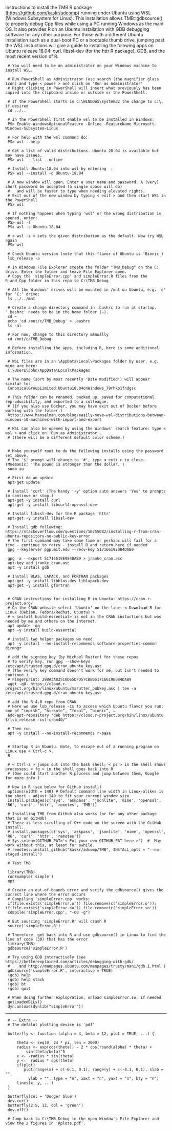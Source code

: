 Instructions to install the TMB R package (https://github.com/kaskr/adcomp) running under Ubuntu using WSL (Windows Subsystem for Linux).
This installation allows TMB::gdbsource() to properly debug Cpp files while using a PC running Windows as the main OS.
It also provides R on an Ubuntu installation with GDB debugging software for any other purpose. For those with a different Ubuntu installation such as a dual-boot PC or a bootable thumb drive, jumping past the WSL instuctions will give a guide to installing the folowing apps on Ubuntu release 18.04: curl, libssl-dev (for the httr R package), GDB, and the most recent version of R.

     # You will need to be an administrator on your Windows machine to install WSL.
     
     # Run PowerShell as Administrator (use search (the magnifier glass icon) and type < power > and click on 'Run as Administrator'
     # Right clicking in PowerShell will insert what previously has been copied into the clipboard inside or outside or the PowerShell.
     
     # If the PowerShell starts in C:\WINDOWS\system32 the change to c:\, if desired
     cd ../.. 
     
     # In the PowerShell first enable wsl to be installed in Windows:
     PS> Enable-WindowsOptionalFeature -Online -FeatureName Microsoft-Windows-Subsystem-Linux
     
     # For help with the wsl command do:
     PS> wsl --help
     
     # Get a list of valid distributions. Ubuntu 20.04 is available but may have issues.
     PS> wsl  --list --online
     
     # Install Ubuntu-18.04 into wsl by entering  :
     PS> wsl --install -d Ubuntu-18.04 
     
     # A new window will open. Enter a user name and password. A (very) short password be accepted (a single space will do) 
     #   and will be faster to type when needing elevated rights.
     # Exit out of the new window by typing < exit > and then start WSL in the PowerShell
     PS> wsl
     
     # If nothing happens when typing 'wsl' or the wrong distribution is opened, enter:
     PS> wsl -l
     PS> wsl -s Ubuntu-18.04
     
     # < wsl -s > sets the given distribution as the default. Now try WSL again
     PS> wsl 
     
     # Check Ubuntu version (note that this flavor of Ubuntu is 'Bionic')
     lsb_release -a
     
     # In Windows File Explorer create the folder "TMB_Debug" on the C: drive. Enter the folder and leave File Explorer open.
     # Copy the 'simpleError.cpp' and simpleError.R files from the R_and_Cpp folder in this repo to C:\TMB_Debug
     
     # All the Windows' drives will be mounted in /mnt on Ubuntu, e.g. 'c' for 'C:' drive:
     ls ../../mnt
     
     # Create a change directory command in .bashrc to run at startup. '.bashrc' needs to be in the home folder (~).
     cd ~
     echo 'cd /mnt/c/TMB_Debug' > .bashrc
     ls -al
     
     # For now, change to this directory manually
     cd /mnt/c/TMB_Debug
     
     # Before installing the apps, including R, here is some additional information.
       
     # WSL files are in an \AppData\Local\Packages folder by user, e.g. mine are here:
     C:\Users\John\AppData\Local\Packages
     
     # The name (sort by most recently 'Date modified') will appear similar to:
     CanonicalGroupLimited.Ubuntu18.04onWindows_79rhkp1fndgsc
     
     # This folder can be renamed, backed up, saved for computational reproducibility, and exported to a colleague.  
     # (If you also use Docker, you may have exit out of Docker before working with the folder.)
     https://www.hanselman.com/blog/easily-move-wsl-distributions-between-windows-10-machines-with-import-and-export
     
     # WSL can also be opened by using the Windows' search feature: type < wsl > and click on 'Run as Administrator'.  
     # (There will be a different default color scheme.)
     
     
     # Make yourself root to do the following installs using the password set above.
     # The '$' prompt will change to '#', type < exit > to close. (Mnemonic: 'The pound is stronger than the dollar.')
     sudo su
     
     # First do an update
     apt-get update
     
     # Install 'curl' (The handy '-y' option auto answers 'Yes' to prompts to continue or stop.)
     apt-get -y install curl
     apt-get -y install libcurl4-openssl-dev
          
     # Install libssl-dev for the R package 'httr'
     apt-get -y install libssl-dev
          
     # Install gdb following: https://stackoverflow.com/questions/10255082/installing-r-from-cran-ubuntu-repository-no-public-key-error
     # The first command may take some time or perhaps will fail for a time - continue to retry - install R and return here if needed
     gpg --keyserver pgp.mit.edu --recv-key 51716619E084DAB9
     
     gpg -a --export 51716619E084DAB9 > jranke_cran.asc 
     apt-key add jranke_cran.asc 
     apt -y install gdb
     
     # Install BLAS, LAPACK, and FORTRAN packages
     apt-get -y install libblas-dev liblapack-dev
     apt-get -y install gfortran
     
     
     # CRAN instructions for installing R in Ubuntu: https://cran.r-project.org/  
     # On the CRAN website select 'Ubuntu' on the line: < Download R for Linux (Debian, Fedora/Redhat, Ubuntu) >
     # < install build-essential> is not in the CRAN instuctions but was needed by me and others on the internet.
     apt update -qq
     apt -y install build-essential
     
     # install two helper packages we need
     apt -y install --no-install-recommends software-properties-common dirmngr
     
     # add the signing key (by Michael Rutter) for these repos
     # To verify key, run gpg --show-keys /etc/apt/trusted.gpg.d/cran_ubuntu_key.asc 
     # (The verify key command doesn't work for me, but isn't needed to continue.)
     # Fingerprint: 298A3A825C0D65DFD57CBB651716619E084DAB9
     wget -qO- https://cloud.r-project.org/bin/linux/ubuntu/marutter_pubkey.asc | tee -a /etc/apt/trusted.gpg.d/cran_ubuntu_key.asc
     
     # add the R 4.0 repo from CRAN
     # Here we use lsb_release -cs to access which Ubuntu flavor you run: one of “impish”, “hirsute”, “focal”, “bionic”, …
     add-apt-repository "deb https://cloud.r-project.org/bin/linux/ubuntu $(lsb_release -cs)-cran40/"
          
     # Then run
     apt -y install --no-install-recommends r-base
     
     
     # Startup R in Ubuntu. Note, to escape out of a running program on Linux use < Ctrl-c >.
     R
     
     # < Ctrl-z > jumps out into the bash shell; < ps > in the shell shows processes; < fg > in the shell goes back into R 
     # (One could start another R process and jump between them, Google for more info.)
     
     # Now in R (see below for GitHub install)
     options(width = 140) # Default command line width in Linux-alikes is too short - adjust 140 to fit your current window size
     install.packages(c('sys', 'askpass', 'jsonlite', 'mime', 'openssl', 'R6', 'curl', 'httr', 'remotes', 'TMB'))
     
     # Installing TMB from GitHub also works (or for any other package that is on GitHUb)
     # There is less scrolling of C++ code on the screen with the GitHub install.
     # install.packages(c('sys', 'askpass', 'jsonlite', 'mime', 'openssl', 'R6', 'curl', 'httr', 'remotes'))
     # Sys.setenv(GITHUB_PAT='< Put your own GITHUB_PAT here >')  #  May work without this, at least for awhile.
     # remotes::install_github("kaskr/adcomp/TMB", INSTALL_opts = "--no-staged-install")
     
     # Test TMB
     
     library(TMB)
     runExample('simple')
     opt
     
     # Create an out-of-bounds error and verify the gdbsource() gives the correct line where the error occurs
     # Compiling 'simpleError.cpp' works:
     if(file.exists('simpleError.o')) file.remove(c('simpleError.o')); if(file.exists('simpleError.so')) file.remove(c('simpleError.so'))
     compile('simpleError.cpp', "-O0 -g")
     
     # But sourcing 'simpleError.R' will crash R
     source('simpleError.R')
     
     # Therefore, get back into R and use gdbsource() in Linux to find the line of code (30) that has the error
     library(TMB)
     gdbsource('simpleError.R')
     
     # Try using GDB interactively (see https://betterexplained.com/articles/debugging-with-gdb/ 
     #    and http://manpages.ubuntu.com/manpages/trusty/man1/gdb.1.html )
     gdbsource('simpleError.R', interactive = TRUE)
     (gdb) help
     (gdb) help stack
     (gdb) bt
     (gdb) quit
     
     # When doing further explopration, unload simpleError.so, if needed
     getLoadedDLLs()
     dyn.unload(dynlib("simpleError"))
     
---
     
     # -- Extra --
     # The defalut plotting device is 'pdf'
     
     butterfly <- function (alpha = 4, beta = 12, plot = TRUE, ...) {
     
         theta <- seq(0, 24 * pi, len = 2000)
         radius <- exp(cos(theta)) - 2 * cos(round(alpha) * theta) + 
             sin(theta/beta)^5
         x <- -radius * sin(theta)
         y <-  radius * cos(theta)
         if(plot)
            plot(range(x) + c(-0.1, 0.1), range(y) + c(-0.1, 0.1), xlab = "",  
              ylab = "", type = "n", xaxt = "n", yaxt = "n", bty = "n")   
         lines(x, y, ...)
     }
     
     butterfly(col = 'Dodger blue')
     dev.cur()
     butterfly(2.5, 12, col = 'green')
     dev.off()
     
     # Jump back to C:\TMB_Debug in the open Window's File Explorer and view the 2 figures in 'Rplots.pdf'.
     



